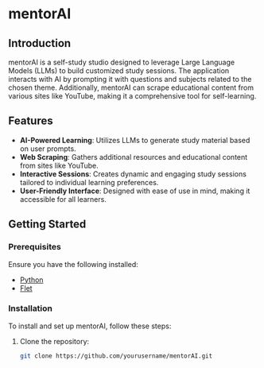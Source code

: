 # mentorAI

## Introduction

mentorAI is a self-study studio designed to leverage Large Language Models (LLMs) to build customized study sessions. The application interacts with AI by prompting it with questions and subjects related to the chosen theme. Additionally, mentorAI can scrape educational content from various sites like YouTube, making it a comprehensive tool for self-learning.

## Features

- **AI-Powered Learning**: Utilizes LLMs to generate study material based on user prompts.
- **Web Scraping**: Gathers additional resources and educational content from sites like YouTube.
- **Interactive Sessions**: Creates dynamic and engaging study sessions tailored to individual learning preferences.
- **User-Friendly Interface**: Designed with ease of use in mind, making it accessible for all learners.

## Getting Started

### Prerequisites

Ensure you have the following installed:

- [Python](https://www.python.org/downloads/)
- [Flet](https://flet.dev/)

### Installation

To install and set up mentorAI, follow these steps:

1. Clone the repository:
   ```bash
   git clone https://github.com/yourusername/mentorAI.git
